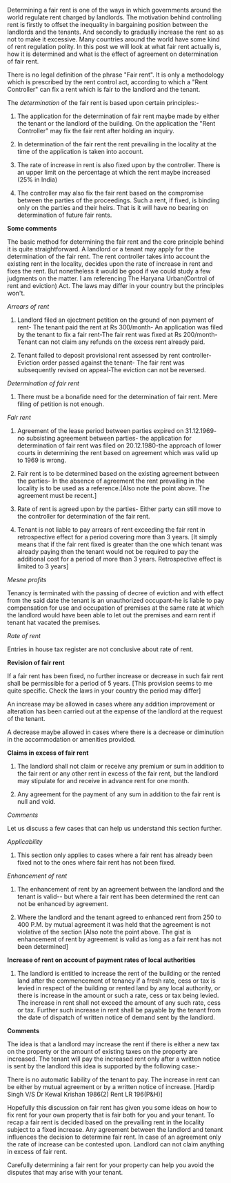 Determining a fair rent is one of the ways in which governments around the world regulate rent charged by landlords. The motivation behind controlling rent is firstly to offset the inequality in bargaining position between the landlords and the tenants. And secondly to gradually increase the rent so as not to make it excessive. Many countries around the world have some kind of rent regulation polity. In this post we will look at what fair rent actually is, how it is determined and what is the effect of agreement on determination of fair rent. 

There is no legal definition of the phrase "Fair rent". It is only a methodology which is prescribed by the rent control act, according to which a "Rent Controller" can fix a rent which is fair to the landlord and the tenant.

The *determination* of the fair rent is based upon certain principles:-

1. The application for the determination of fair rent maybe made by either the tenant or the landlord of the building. On the application the "Rent Controller" may fix the fair rent after holding an inquiry.

2. In determination of the fair rent the rent prevailing in the locality at the time of the application is taken into account.

3. The rate of increase in rent is also fixed upon by the controller. There is an upper limit on the percentage at which the rent maybe increased (25% in India)

4. The controller may also fix the fair rent based on the compromise between the parties of the proceedings. Such a rent, if fixed, is binding only on the parties and their heirs. That is it will have no bearing on determination of future fair rents.

**Some comments**

The basic method for determining the fair rent and the core principle behind it is quite straightforward. A landlord or a tenant may apply for the determination of the fair rent. The rent controller takes into account the existing rent in the locality, decides upon the rate of increase in rent and fixes the rent.  But nonetheless it would be good if we could study a few judgments on the matter. I am referencing The Haryana Urban(Control of rent and eviction) Act. The laws may differ in your country but the principles won't.

*Arrears of rent*

1. Landlord filed an ejectment petition on the ground of non payment of rent- The tenant paid the rent at Rs 300/month- An application was filed by the tenant to fix a fair rent-The fair rent was fixed at Rs 200/month-Tenant can not claim any refunds on the excess rent already paid.

2. Tenant failed to deposit provisional rent assessed by rent controller- Eviction order passed against the tenant- The fair rent was subsequently revised on appeal-The eviction can not be reversed.

*Determination of fair rent*

1. There must be a bonafide need for the determination of fair rent. Mere filing of petition is not enough. 

*Fair rent*

1. Agreement of the lease period between parties expired on 31.12.1969- no subsisting agreement between parties- the application for determination of fair rent was filed on 20.12.1980-the approach of lower courts in determining the rent based on agreement which was valid up to 1969 is wrong.

2. Fair rent is to be determined based on the existing agreement between the parties- In the absence of agreement the rent prevailing in the locality is to be used as a reference.[Also note the point above. The agreement must be recent.]

3. Rate of rent is agreed upon by the parties- Either party can still move to the controller for determination of the fair rent.

4. Tenant is not liable to pay arrears of rent exceeding the fair rent in retrospective effect for a period covering more than 3 years. [It simply means that if the fair rent fixed is greater than the one which tenant was already paying then the tenant would not be required to pay the additional cost for a period of more than 3 years. Retrospective effect is limited to 3 years]

*Mesne profits*

Tenancy is terminated with the passing of decree of eviction and with effect from the said date the tenant is an unauthorized occupant-he is liable to pay compensation for use and occupation of premises at the same rate at which the landlord would have been able to let out the premises and earn rent if tenant hat vacated the premises. 

*Rate of rent*

Entries in house tax register are not conclusive about rate of rent.

**Revision of fair rent**

If a fair rent has been fixed, no further increase or decrease in such fair rent shall be permissible for a period of 5 years. [This provision seems to me quite specific. Check the laws in your country the period may differ]

An increase may be allowed in cases where any addition improvement or alteration has been carried out at the expense of the landlord at the request of the tenant.

A decrease maybe allowed in cases where there is a decrease or diminution in the accommodation or amenities provided.


**Claims in excess of fair rent**

1. The landlord shall not claim or receive any premium or sum in addition to the fair rent or any other rent in excess of the fair rent, but the landlord may stipulate for and receive in advance rent for one month.

2. Any agreement for the payment of any sum in addition to the fair rent is null and void. 

*Comments*

Let us discuss a few cases that can help us understand this section further.

*Applicability*

1. This section only applies to cases where a fair rent has already been fixed not to the ones where fair rent has not been fixed.

*Enhancement of rent*

1. The enhancement of rent by an agreement between the landlord and the tenant is valid-- but where a fair rent has been determined the rent can not be enhanced by agreement.

2. Where the landlord and the tenant agreed to enhanced rent from 250 to 400 P.M. by mutual agreement it was held that the agreement is not violative of the section [Also note the point above. The gist is enhancement of rent by agreement is valid as long as a fair rent has not been determined]


**Increase of rent on account of payment rates of local authorities**

1. The landlord is entitled to increase the rent of the building or the rented land after the commencement of tenancy if a fresh rate, cess or tax is levied in respect of the building or rented land by any local authority, or there is increase in the amount or such a rate, cess or tax being levied. The increase in rent shall not exceed the amount of any such rate, cess or tax. Further such increase in rent shall be payable by the tenant from the date of dispatch of written notice of demand sent by the landlord.


**Comments**


The idea is that a landlord may increase the rent if there is either a new tax on the property or the amount of existing taxes on the property are increased. The tenant will pay the increased rent only after a written notice is sent by the landlord this idea is supported by the following case:- 

There is no automatic liability of the tenant to pay. The increase in rent can be either by mutual agreement or by a written notice of increase. [Hardip Singh V/S Dr Kewal Krishan 1986(2) Rent LR 196(P&H)]

Hopefully this discussion on fair rent has given you some ideas on how to fix rent for your own property that is fair both for you and your tenant. To recap a fair rent is decided based on the prevailing rent in the locality subject to a fixed increase. Any agreement between the landlord and tenant influences the decision to determine fair rent. In case of an agreement only the rate of increase can be contested upon. Landlord can not claim anything in excess of fair rent.

Carefully determining a fair rent for your property can help you avoid the disputes that may arise with your tenant. 
